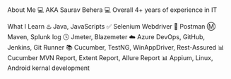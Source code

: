  About Me
💻 AKA Saurav Behera
💻 Overall 4+ years of experience in IT

 What I Learn
♨️ Java, JavaScripts
✅ Selenium Webdriver
🚀 Postman
Ⓜ️ Maven, Splunk log
🕓 Jmeter, Blazemeter
☁️ Azure DevOps, GitHub, Jenkins, Git Runner
📚 Cucumber, TestNG, WinAppDriver, Rest-Assured
📊 Cucumber MVN Report, Extent Report, Allure Report
📊 Appium, Linux, Android kernal development 
